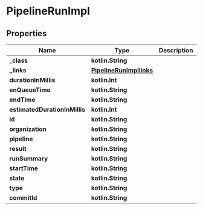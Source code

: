 
# PipelineRunImpl

## Properties
Name | Type | Description | Notes
------------ | ------------- | ------------- | -------------
**_class** | **kotlin.String** |  |  [optional]
**_links** | [**PipelineRunImpllinks**](PipelineRunImpllinks.md) |  |  [optional]
**durationInMillis** | **kotlin.Int** |  |  [optional]
**enQueueTime** | **kotlin.String** |  |  [optional]
**endTime** | **kotlin.String** |  |  [optional]
**estimatedDurationInMillis** | **kotlin.Int** |  |  [optional]
**id** | **kotlin.String** |  |  [optional]
**organization** | **kotlin.String** |  |  [optional]
**pipeline** | **kotlin.String** |  |  [optional]
**result** | **kotlin.String** |  |  [optional]
**runSummary** | **kotlin.String** |  |  [optional]
**startTime** | **kotlin.String** |  |  [optional]
**state** | **kotlin.String** |  |  [optional]
**type** | **kotlin.String** |  |  [optional]
**commitId** | **kotlin.String** |  |  [optional]



